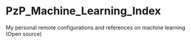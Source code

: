# PzP_Machine_Learning_Index
My personal remote configurations and references on machine learning (Open source)
